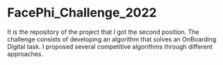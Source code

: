 # FacePhi_Challenge_2022
It is the repository of the project that I got the second position. The challenge consists of developing an algorithm that solves an OnBoarding Digital task. I proposed several competitive algorithms through different approaches.
